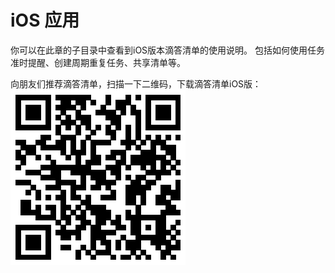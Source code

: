  # iOS 应用
你可以在此章的子目录中查看到iOS版本滴答清单的使用说明。
包括如何使用任务准时提醒、创建周期重复任务、共享清单等。



向朋友们推荐滴答清单，扫描一下二维码，下载滴答清单iOS版：
![](../images/xzios.png)
